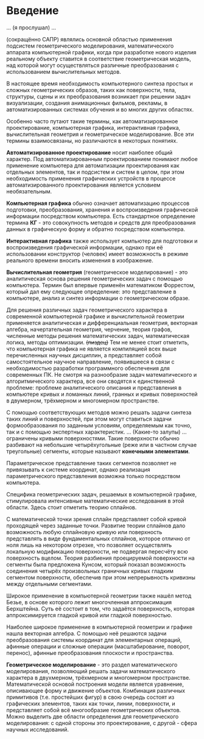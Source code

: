 # Введение

... (я прослушал) ...

(сокращённо САПР) являлись основной областью применения подсистем геометрического моделирования, математического аппарата компьютерной графики, когда при разработке нового
изделия реальному объекту ставится в соответствие геометрическая модель, над которой могут осуществляться различные преобразования с использованием вычислительных методов.

В настоящее время необходимость компьютерного синтеза простых и сложных геометрических образов, таких как поверхности, тела, структуры, сцены и их преобразования возникает
при решении задач визуализации, создания анимационных фильмов, рекламы, в автоматизированных системах обучения и во многих других областях.

Особенно часто путают такие термины, как автоматизированное проектирование, компьютерная графика, интерактивная графика, вычислительная геометрия и геометрическое
моделирование. Все эти термины взаимосвязаны, но различаются в некоторых понятиях.

**Автоматизированное проектирование** носит наиболее общий характер. Под автоматизированным проектированием понимают любое применение компьютера для автоматизации
проектирования как отдельных элементов, так и подсистем и систем в целом, при этом необходимость применения графических устройств в процессе автоматизированного
проектирования является условием необязательным.

**Компьютерная графика** обычно означает автоматизацию процессов подготовки, преобразования, хранения и воспроизведения графической информации посредством компьютера.
Есть стандартное определение термина **КГ** - это совокупность методов и средств для преобразования данных в графическую форму и обратно посредством компьютера.

**Интерактивная графика** также использует компьютер для подготовки и воспроизведения графической информации, однако при её использовании конструктор (человек) имеет
возможность в режиме реального времени вносить изменения в изображение.

**Вычислительная геометрия** (геометрическое моделирование) - это аналитическая основа решения геометрических задач с помощью компьютера. Термин был впервые применён
математиком Форрестом, который дал ему следующее определение: это представление в компьютере, анализ и синтез информации о геометрическом образе.

Для решения различных задач геометрического характера в современной компьютерной графике и вычислительной геометрии применяется аналитическая и дифференциальная геометрия,
векторная алгебра, начертательная геометрия, черчение, теория графов, численные методы решения математических задач, математическая логика, методы оптимизации. ~~(пиздец)~~
Тем не менее стоит отметить, что компьютерная графика не является компиляцией всех выше перечисленных научных дисциплин, а представляет собой самостоятельное научное
направление, появившееся в связи с необходимостью разработки программного обеспечения для современных ПК. Не смотря на разнообразие задач математического и алгоритмического
характера, все они сводятся к единственной проблеме: проблеме аналитического описания и представления в компьютере кривых и ломанных линий, гранных и кривых поверхностей в
двумерном, трёхмерном и многомерном пространстве.

С помощью соответствующих методов можно решать задачи синтеза таких линий и поверхностей, при этом могут ставиться задачи формообразования по заданным условиям, определяемым
как точно, так и с помощью экспертных характеристик. ... (Какие-то залупы) ... ограничены кривыми поверхностями. Такие поверхности обычно разбивают на небольшие
четырёхугольные (реже или в частном случае треугольные) сегменты, которые называют **конечными элементами**.

Параметрическое представление таких сегментов позволяет не привязывать к системе координат, однако реализация параметрического представления возможна только посредством
компьютера.

Специфика геометрических задач, решаемых в компьютерной графике, стимулировала интенсивные математические исследования в этой области. Здесь стоит отметить теорию сплайнов.

С математической точки зрения сплайн представляет собой кривой проходящей через заданные точки. Развитие теории сплайнов дало возможность любую сплайновую кривую или
поверхность представлять в виде фундаментальных сплайнов, которое отлично от ноля лишь на некотором отрезке, что позволяет осуществлять локальную модификацию поверхности,
не подвергая пересчёту всю поверхность вцелом. Теория разбиения проецируемой поверхности на сегменты была предложена Кунсом, который показал возможность соединения четырёх
произвольных граничных кривых гладким сегментом поверхности, обеспечив при этом непрерывность кривизны между отдельными сегментами.

Широкое применение в компьютерной геометрии также нашёл метод Безье, в основе которого лежит многочленная аппроксимация Берхштейна. Суть её состоит в том, что задаётся
поверхность, которая аппроксимируется гладкой кривой или гладкой поверхностью.

Наиболее широкое применение в компьютерной геометрии и графике нашла векторная алгебра. С помощью неё решаются задачи преобразования системы координат для элементарных
операций, афинные операции и сложные операции (масштабирование, поворот, перенос), афинные преобразования плоскости и пространства.

**Геометрическое моделирование** - это раздел математического моделирования, позволяющий решать задачи математического характера в двухмерном, трёхмерном и многомерном
пространстве. Математической основой построения модели является уравнение, описивающее форму и движение объектов. Комбинация различных примитивов (т.е. простейших фигур)
в свою очередь состоят из графических элементов, таких как точки, линии, поверхности, и представляет собой всё многообразие геометрических объектов. Можно выделить две
области определения для геометрического моделирования: с одной стороны это проектирование, с другой - сфера научных исследований.
